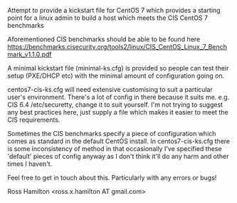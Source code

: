 Attempt to provide a kickstart file for CentOS 7 which provides a starting point for a linux admin to build a host which meets the CIS CentOS 7 benchmarks

Aforementioned CIS benchmarks should be able to be found here https://benchmarks.cisecurity.org/tools2/linux/CIS_CentOS_Linux_7_Benchmark_v1.1.0.pdf

A minimal kickstart file (minimal-ks.cfg) is provided so people can test their setup (PXE/DHCP etc) with the minimal amount of configuration going on.

centos7-cis-ks.cfg will need extensive customising to suit a particular user's environment.  There's a lot of config in there because it suits me. e.g. CIS 6.4 /etc/securetty, change it to suit yourself. 
I'm not trying to suggest any best practices here, just supply a file which makes it easier to meet the CIS requirements.

Sometimes the CIS benchmarks specify a piece of configuration which comes as standard in the default CentOS install.
In centos7-cis-ks.cfg there is some inconsistency of method in that occasionally I've specified these 'default' pieces  of config anyway as I don't think it'll do any harm and other times I haven't.

Feel free to get in touch about this.  Particularly with any errors or bugs!

Ross Hamilton <ross.x.hamilton AT gmail.com>
